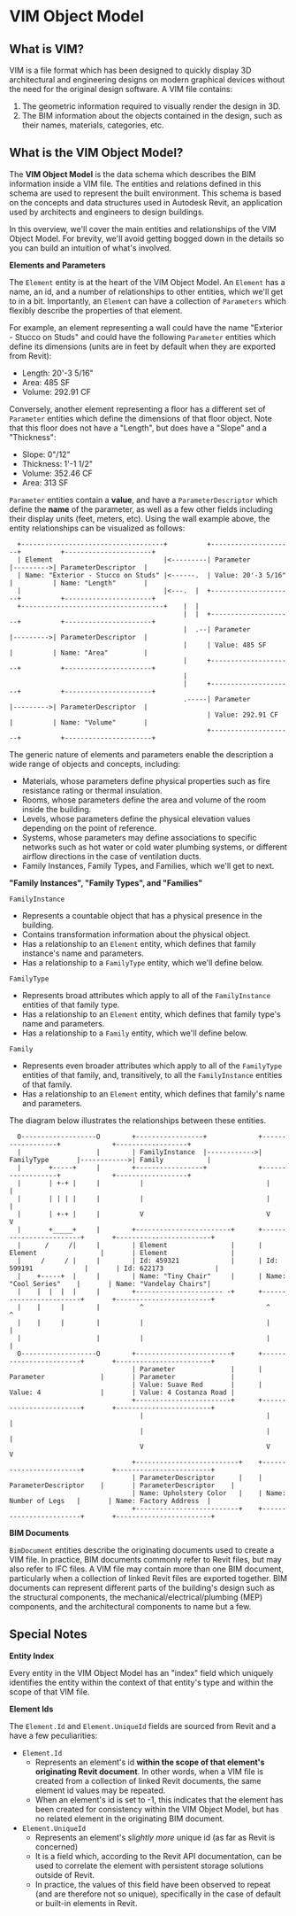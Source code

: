 # VIM Object Model

## What is VIM?

VIM is a file format which has been designed to quickly display 3D architectural and engineering designs on modern graphical devices without the need for the original design software. A VIM file contains:
1. The geometric information required to visually render the design in 3D.
2. The BIM information about the objects contained in the design, such as their names, materials, categories, etc.

## What is the VIM Object Model?

The **VIM Object Model** is the data schema which describes the BIM information inside a VIM file. The entities and relations defined in this schema are used to represent the built environment. This schema is based on the concepts and data structures used in Autodesk Revit, an application used by architects and engineers to design buildings.

In this overview, we'll cover the main entities and relationships of the VIM Object Model. For brevity, we'll avoid getting bogged down in the details so you can build an intuition of what's involved.

**Elements and Parameters**

The `Element` entity is at the heart of the VIM Object Model. An `Element` has a name, an id, and a number of relationships to other entities, which we'll get to in a bit. Importantly, an `Element` can have a collection of `Parameters` which flexibly describe the properties of that element.

For example, an element representing a wall could have the name "Exterior - Stucco on Studs" and could have the following `Parameter` entities which define its dimensions (units are in feet by default when they are exported from Revit):
- Length: 20'-3 5/16"
- Area: 485 SF
- Volume: 292.91 CF

Conversely, another element representing a floor has a different set of `Parameter` entities which define the dimensions of that floor object. Note that this floor does not have a "Length", but does have a "Slope" and a "Thickness":
- Slope: 0"/12"
- Thickness: 1'-1 1/2"
- Volume: 352.46 CF
- Area: 313 SF

`Parameter` entities contain a **value**, and have a `ParameterDescriptor` which define the **name** of the parameter, as well as a few other fields including their display units (feet, meters, etc). Using the wall example above, the entity relationships can be visualized as follows:

```
  +------------------------------------+          +---------------------+          +----------------------+
  | Element                            |<---------| Parameter           |--------->| ParameterDescriptor  |
  | Name: "Exterior - Stucco on Studs" |<------.  | Value: 20'-3 5/16"  |          | Name: "Length"       |
  |                                    |<---.  |  +---------------------+          +----------------------+
  +------------------------------------+    |  |
                                            |  |  +---------------------+          +----------------------+
                                            |  .--| Parameter           |--------->| ParameterDescriptor  |
                                            |     | Value: 485 SF       |          | Name: "Area"         |
                                            |     +---------------------+          +----------------------+
                                            |
                                            |     +---------------------+          +----------------------+
                                            .-----| Parameter           |--------->| ParameterDescriptor  |
                                                  | Value: 292.91 CF    |          | Name: "Volume"       |
                                                  +---------------------+          +----------------------+
```

The generic nature of elements and parameters enable the description a wide range of objects and concepts, including:
- Materials, whose parameters define physical properties such as fire resistance rating or thermal insulation.
- Rooms, whose parameters define the area and volume of the room inside the building.
- Levels, whose parameters define the physical elevation values depending on the point of reference.
- Systems, whose parameters may define associations to specific networks such as hot water or cold water plumbing systems, or different airflow directions in the case of ventilation ducts.
- Family Instances, Family Types, and Families, which we'll get to next.

**"Family Instances", "Family Types", and "Families"**

`FamilyInstance`
- Represents a countable object that has a physical presence in the building.
- Contains transformation information about the physical object.
- Has a relationship to an `Element` entity, which defines that family instance's name and parameters.
- Has a relationship to a `FamilyType` entity, which we'll define below.

`FamilyType`
- Represents broad attributes which apply to all of the `FamilyInstance` entities of that family type.
- Has a relationship to an `Element` entity, which defines that family type's name and parameters.
- Has a relationship to a `Family` entity, which we'll define below.

`Family`
- Represents even broader attributes which apply to all of the `FamilyType` entities of that family, and, transitively, to all the `FamilyInstance` entities of that family.
- Has a relationship to an `Element` entity, which defines that family's name and parameters.

The diagram below illustrates the relationships between these entities.
```
  O-------------------O        +-----------------+             +------------------+             +------------------+      
  |                   |        | FamilyInstance  |------------>| FamilyType       |------------>| Family           |
  |       +-----+     |        +-----------------+             +------------------+             +------------------+      
  |       | +-+ |     |          |                               |                                |                       
  |       | | | |     |          |                               |                                |                       
  |       | +-+ |     |          V                               V                                V                       
  |       +_____+     |        +------------------------+      +------------------------+       +------------------------+
  |      /     /|     |        | Element                |      | Element                |       | Element                |
  |     /     / |     |        | Id: 459321             |      | Id: 599191             |       | Id: 622173             |
  |    +-----+  |     |        | Name: "Tiny Chair"     |      | Name: "Cool Series"    |       | Name: "Vandelay Chairs"|
  |    |  |  |  |     |        +---------------------- -+      +------------------------+       +------------------------+
  |    |     |        |          ^                               ^                                ^                       
  |    |     |        |          |                               |                                |                       
  |                   |          |                               |                                |                       
  O-------------------O        +------------------------+      +------------------------+       +------------------------+
                               | Parameter              |      | Parameter              |       | Parameter              |
                               | Value: Suave Red       |      | Value: 4               |       | Value: 4 Costanza Road |
                               +------------------------+      +------------------------+       +------------------------+
                                 |                               |                                |                       
                                 |                               |                                |                       
                                 V                               V                                V                       
                               +--------------------------+    +------------------------+       +------------------------+
                               | ParameterDescriptor      |    | ParameterDescriptor    |       | ParameterDescriptor    |
                               | Name: Upholstery Color   |    | Name: Number of Legs   |       | Name: Factory Address  |
                               +--------------------------+    +------------------------+       +------------------------+
```

**BIM Documents**

`BimDocument` entities describe the originating documents used to create a VIM file. In practice, BIM documents commonly refer to Revit files, but may also refer to IFC files. A VIM file may contain more than one BIM document, particularly when a collection of linked Revit files are exported together. BIM documents can represent different parts of the building's design such as the structural components, the mechanical/electrical/plumbing (MEP) components, and the architectural components to name but a few.

## Special Notes

**Entity Index**

Every entity in the VIM Object Model has an "index" field which uniquely identifies the entity within the context of that entity's type and within the scope of that VIM file.

**Element Ids**

The `Element.Id` and `Element.UniqueId` fields are sourced from Revit and a have a few peculiarities:
- `Element.Id`
  - Represents an element's id **within the scope of that element's originating Revit document**. In other words, when a VIM file is created from a collection of linked Revit documents, the same element id values may be repeated.
  - When an element's id is set to -1, this indicates that the element has been created for consistency within the VIM Object Model, but has no related element in the originating BIM document.
- `Element.UniqueId`
  - Represents an element's _slightly more_ unique id (as far as Revit is concerned)
  - It is a field which, according to the Revit API documentation, can be used to correlate the element with persistent storage solutions outside of Revit.
  - In practice, the values of this field have been observed to repeat (and are therefore not so unique), specifically in the case of default or built-in elements in Revit.
